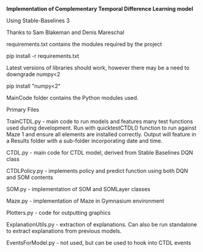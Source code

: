 **Implementation of Complementary Temporal Difference Learning model**

Using Stable-Baselines 3

Thanks to Sam Blakeman and Denis Mareschal

requirements.txt contains the modules required by the project

pip install -r requirements.txt


Latest versions of libraries should work, however there may be a need to downgrade numpy<2

pip install "numpy<2"


MainCode folder contains the Python modules used.


Primary Files

TrainCTDL.py - main code to run models and features many test functions used during development. Run with quicktestCTDL() function to run against Maze 1 and ensure all elements are installed correctly. Output will feature in a Results folder with a sub-folder incorporating date and time.

CTDL.py - main code for CTDL model, derived from Stable Baselines DQN class

CTDLPolicy.py - implements policy and predict function using both DQN and SOM contents

SOM.py - implementation of SOM and SOMLayer classes

Maze.py - implementation of Maze in Gymnasium environment

Plotters.py - code for outputting graphics

ExplanationUtils.py - extraction of explanations. Can also be run standalone to extract explanations from previous models.

EventsForModel.py - not used, but can be used to hook into CTDL events
